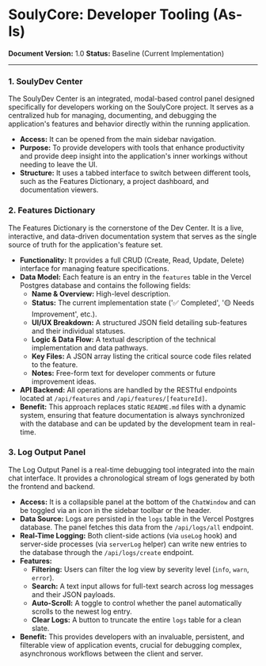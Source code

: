 
# SoulyCore: Developer Tooling (As-Is)

**Document Version:** 1.0
**Status:** Baseline (Current Implementation)

---

### 1. SoulyDev Center

The SoulyDev Center is an integrated, modal-based control panel designed specifically for developers working on the SoulyCore project. It serves as a centralized hub for managing, documenting, and debugging the application's features and behavior directly within the running application.

*   **Access:** It can be opened from the main sidebar navigation.
*   **Purpose:** To provide developers with tools that enhance productivity and provide deep insight into the application's inner workings without needing to leave the UI.
*   **Structure:** It uses a tabbed interface to switch between different tools, such as the Features Dictionary, a project dashboard, and documentation viewers.

### 2. Features Dictionary

The Features Dictionary is the cornerstone of the Dev Center. It is a live, interactive, and data-driven documentation system that serves as the single source of truth for the application's feature set.

*   **Functionality:** It provides a full CRUD (Create, Read, Update, Delete) interface for managing feature specifications.
*   **Data Model:** Each feature is an entry in the `features` table in the Vercel Postgres database and contains the following fields:
    *   **Name & Overview:** High-level description.
    *   **Status:** The current implementation state ('✅ Completed', '🟡 Needs Improvement', etc.).
    *   **UI/UX Breakdown:** A structured JSON field detailing sub-features and their individual statuses.
    *   **Logic & Data Flow:** A textual description of the technical implementation and data pathways.
    *   **Key Files:** A JSON array listing the critical source code files related to the feature.
    *   **Notes:** Free-form text for developer comments or future improvement ideas.
*   **API Backend:** All operations are handled by the RESTful endpoints located at `/api/features` and `/api/features/[featureId]`.
*   **Benefit:** This approach replaces static `README.md` files with a dynamic system, ensuring that feature documentation is always synchronized with the database and can be updated by the development team in real-time.

### 3. Log Output Panel

The Log Output Panel is a real-time debugging tool integrated into the main chat interface. It provides a chronological stream of logs generated by both the frontend and backend.

*   **Access:** It is a collapsible panel at the bottom of the `ChatWindow` and can be toggled via an icon in the sidebar toolbar or the header.
*   **Data Source:** Logs are persisted in the `logs` table in the Vercel Postgres database. The panel fetches this data from the `/api/logs/all` endpoint.
*   **Real-Time Logging:** Both client-side actions (via `useLog` hook) and server-side processes (via `serverLog` helper) can write new entries to the database through the `/api/logs/create` endpoint.
*   **Features:**
    *   **Filtering:** Users can filter the log view by severity level (`info`, `warn`, `error`).
    *   **Search:** A text input allows for full-text search across log messages and their JSON payloads.
    *   **Auto-Scroll:** A toggle to control whether the panel automatically scrolls to the newest log entry.
    *   **Clear Logs:** A button to truncate the entire `logs` table for a clean slate.
*   **Benefit:** This provides developers with an invaluable, persistent, and filterable view of application events, crucial for debugging complex, asynchronous workflows between the client and server.
